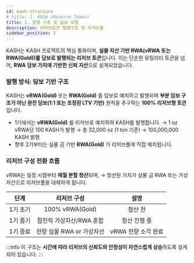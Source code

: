 ```yaml
---
id: kash-structure
# title: 1. KASH (Reserve Token)
title: 1. 발행 구조 및 담보 모델
description: 리저브토큰 발행구조 및 리저브풀
sidebar_position: 1
---
```


KASH는 KASH 프로젝트의 핵심 통화이며, **실물 자산 기반 RWA(vRWA 또는 RWA(Gold))를 담보로 발행되는 리저브 토큰**입니다.
이는 단순한 유틸리티 토큰을 넘어, **RWA 담보 가치에 기반한 신뢰 자산**으로 설계되었습니다.

### 발행 방식: 담보 기반 구조

KASH는 **vRWA(Gold)** 또는 **RWA(Gold)** 를 담보로 예치하고 발행되며 **부분 담보 구조가 아닌 완전 담보(1:1 또는 조정된 LTV 기반)** 원칙을 추구하는 **100% 리저브형 토큰**입니다.

- 1기에서는 **vRWA(Gold)** 를 리저브로 예치하여 KASH를 발행합니다.
    → 1 oz vRWA당 100 KASH가 발행
    → 총 32,000 oz (1 ton 기준) → 100,000,000 KASH 발행
- 향후 2기부터는 실물 금 기반 **RWA(Gold)** 가 리저브풀에 직접 예치됩니다.

### 리저브 구성 전환 흐름

vRWA는 일정 시점부터 **매월 분할 청산**되며,
→ 청산된 가치가 실물 금 RWA 또는 가상자산으로 리저브풀을 대체하게 됩니다.

| **단계** | **리저브 구성** | **설명** |
| :---: | :---: | :---: |
| 1기 초기 | 100% vRWA(Gold) | 청산 전 |
| 1기 중기 | 점진적 가상자산/RWA 혼합 | 청산 진행 중 |
| 1기 종료 | 전량 실물 RWA or 가상자산 | vRWA 전량 소각 완료 |

:::info
이 구조는 **시간에 따라 리저브의 신뢰도와 안정성이 자연스럽게 상승**하도록 설계되어 있습니다.
:::